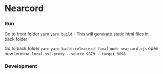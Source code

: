 # Nearcord
### Run
Go to front folder
`yarn`
`yarn build` - This will generate static html files in back folder

Go to back folder
`yarn`
`yarn build:release`
`cd final`
`node nearcord.cjs`
open new terminal
`local-ssl-proxy --source 9879 --target 9898`
### Development